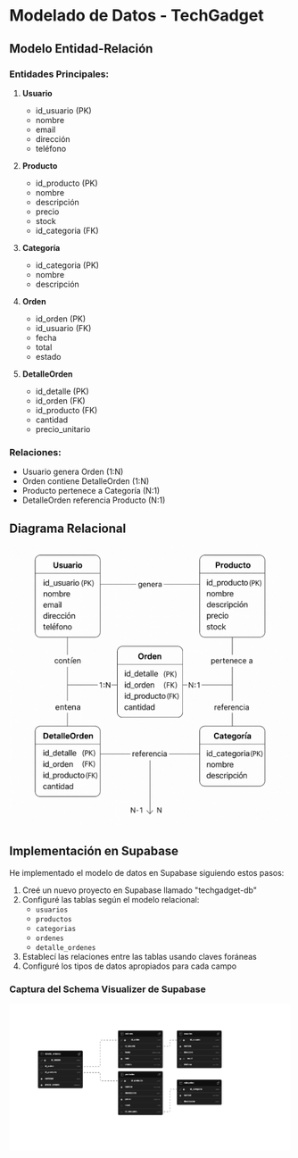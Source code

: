# Modelado de Datos - TechGadget

## Modelo Entidad-Relación

### Entidades Principales:
1. **Usuario**
   - id_usuario (PK)
   - nombre
   - email
   - dirección
   - teléfono

2. **Producto**
   - id_producto (PK)
   - nombre
   - descripción
   - precio
   - stock
   - id_categoria (FK)

3. **Categoría**
   - id_categoria (PK)
   - nombre
   - descripción

4. **Orden**
   - id_orden (PK)
   - id_usuario (FK)
   - fecha
   - total
   - estado

5. **DetalleOrden**
   - id_detalle (PK)
   - id_orden (FK)
   - id_producto (FK)
   - cantidad
   - precio_unitario

### Relaciones:
- Usuario genera Orden (1:N)
- Orden contiene DetalleOrden (1:N)
- Producto pertenece a Categoría (N:1)
- DetalleOrden referencia Producto (N:1)

## Diagrama Relacional
![Diagrama Relacional TechGadget](/Practica11/assets/diagrama-relacional-techgadget.png)

## Implementación en Supabase

He implementado el modelo de datos en Supabase siguiendo estos pasos:

1. Creé un nuevo proyecto en Supabase llamado "techgadget-db"
2. Configuré las tablas según el modelo relacional:
   - `usuarios`
   - `productos`
   - `categorias`
   - `ordenes`
   - `detalle_ordenes`
3. Establecí las relaciones entre las tablas usando claves foráneas
4. Configuré los tipos de datos apropiados para cada campo

### Captura del Schema Visualizer de Supabase

![Modelo de datos en Supabase](/Practica11/assets/supabase-schema-techgadget.png)
